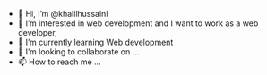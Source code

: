 - 👋 Hi, I’m @khalilhussaini
- 👀 I’m interested in web development and I want to work as a web developer,
- 🌱 I’m currently learning Web development
- 💞️ I’m looking to collaborate on ...
- 📫 How to reach me ...

<!---
khalilhussaini/khalilhussaini is a ✨ special ✨ repository because its `README.md` (this file) appears on your GitHub profile.
You can click the Preview link to take a look at your changes.
--->
